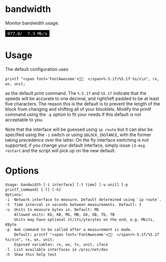 # bandwidth

Monitor bandwidth usage.

![](bandwidth.png)

# Usage

The default configuration uses

```
printf "<span font='FontAwesome'>  </span>%-5.1f/%5.1f %s/s\n", rx, wx, unit;
```

as the default print command. The `%-5.1f` and `%5.1f` indicate that 
the speeds will be accurate to one decimal, and right/left padded to be at least
five characters.
The reason this is the default is to prevent the length of the block from
changing and shifting all of your blocklets.
Modify the printf command using the `-p` option to fit your needs if this default
is not acceptable to you.

Note that the interface will be guessed using `ip route` but it can also be specified 
using the `-i` switch or using `$BLOCK_INSTANCE`, with the former taking precedence 
over the latter. On the fly interface switching is not supported, if you change
your default interface, simply issue `i3-msg restart` and the script will pick
up on the new default.

# Options

```
Usage: bandwidth [-i interface] [-t time] [-u unit] [-p printf_command] [-l] [-h]
Options:
-i  Network interface to measure. Default determined using `ip route`.
-t  Time interval in seconds between measurements. Default: 3
-u  Units to measure bytes in. Default: Mb
    Allowed units: Kb, KB, Mb, MB, Gb, GB, Tb, TB
    Units may have optional it/its/yte/ytes on the end, e.g. Mbits, KByte
-p  Awk command to be called after a measurement is made. 
    Default: printf "<span font='FontAwesome'>  </span>%-5.1f/%5.1f %s/s\n", rx, wx, unit;
    Exposed variables: rx, wx, tx, unit, iface
-l  List available interfaces in /proc/net/dev
-h  Show this help text
```
